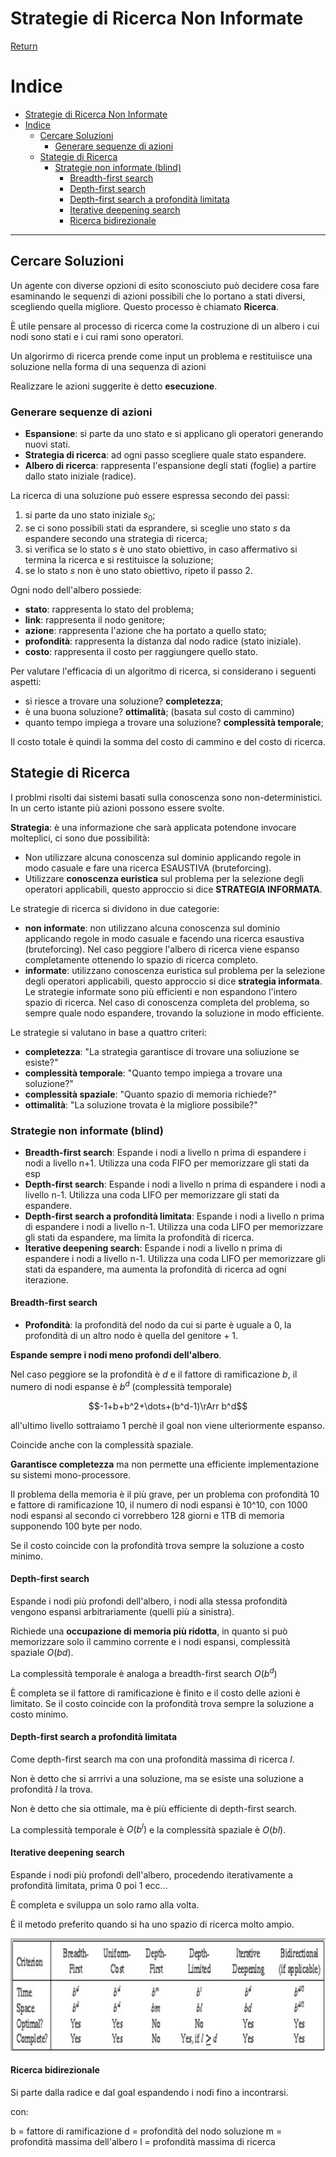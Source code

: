 # Strategie di Ricerca Non Informate

[Return](./README.md)

# Indice

- [Strategie di Ricerca Non Informate](#strategie-di-ricerca-non-informate)
- [Indice](#indice)
  - [Cercare Soluzioni](#cercare-soluzioni)
    - [Generare sequenze di azioni](#generare-sequenze-di-azioni)
  - [Stategie di Ricerca](#stategie-di-ricerca)
    - [Strategie non informate (blind)](#strategie-non-informate-blind)
      - [Breadth-first search](#breadth-first-search)
      - [Depth-first search](#depth-first-search)
      - [Depth-first search a profondità limitata](#depth-first-search-a-profondità-limitata)
      - [Iterative deepening search](#iterative-deepening-search)
      - [Ricerca bidirezionale](#ricerca-bidirezionale)

---

## Cercare Soluzioni

Un agente con diverse opzioni di esito sconosciuto può decidere cosa fare esaminando le sequenzi di azioni possibili che lo portano a stati diversi, scegliendo quella migliore. Questo processo è chiamato **Ricerca**.

È utile pensare al processo di ricerca come la costruzione di un albero i cui nodi sono stati e i cui rami sono operatori.

Un algorirmo di ricerca prende come input un problema e restituiisce una soluzione nella forma di una sequenza di azioni

Realizzare le azioni suggerite è detto **esecuzione**.

### Generare sequenze di azioni

- **Espansione**: si parte da uno stato e si applicano gli operatori generando nuovi stati.
- **Strategia di ricerca**: ad ogni passo scegliere quale stato espandere.
- **Albero di ricerca**: rappresenta l'espansione degli stati (foglie) a partire dallo stato iniziale (radice).

La ricerca di una soluzione può essere espressa secondo dei passi:
1. si parte da uno stato iniziale $s_0$;
2. se ci sono possibili stati da esprandere, si sceglie uno stato $s$ da espandere secondo una strategia di ricerca;
3. si verifica se lo stato $s$ è uno stato obiettivo, in caso affermativo si termina la ricerca e si restituisce la soluzione;
4. se lo stato $s$ non è uno stato obiettivo, ripeto il passo 2.
  
Ogni nodo dell'albero possiede:
* **stato**: rappresenta lo stato del problema;
* **link**: rappresenta il nodo genitore;
* **azione**: rappresenta l'azione che ha portato a quello stato;
* **profondità**: rappresenta la distanza dal nodo radice (stato iniziale).
* **costo**: rappresenta il costo per raggiungere quello stato.

Per valutare l'efficacia di un algoritmo di ricerca, si considerano i seguenti aspetti:
- si riesce a trovare una soluzione? **completezza**;
- è una buona soluzione? **ottimalità**; (basata sul costo di cammino)
- quanto tempo impiega a trovare una soluzione? **complessità temporale**;

Il costo totale è quindi la somma del costo di cammino e del costo di ricerca.

## Stategie di Ricerca

I problmi risolti dai sistemi basati sulla conoscenza sono non-deterministici. In un certo istante più azioni possono essere svolte.

**Strategia**: è una informazione che sarà applicata potendone invocare molteplici, ci sono due possibilità:
- Non utilizzare alcuna conoscenza sul dominio applicando regole in modo casuale e fare una ricerca ESAUSTIVA (bruteforcing).
- Utilizzare **conoscenza euristica** sul problema per la selezione degli operatori applicabili, questo approccio si dice **STRATEGIA INFORMATA**.

Le strategie di ricerca si dividono in due categorie:
- **non informate**: non utilizzano alcuna conoscenza sul dominio applicando regole in modo casuale e facendo una ricerca esaustiva (bruteforcing). Nel caso peggiore l'albero di ricerca viene espanso completamente ottenendo lo spazio di ricerca completo.
- **informate**: utilizzano conoscenza euristica sul problema per la selezione degli operatori applicabili, questo approccio si dice **strategia informata**. Le strategie informate sono più efficienti e non espandono l'intero spazio di ricerca. Nel caso di conoscenza completa del problema, so sempre quale nodo espandere, trovando la soluzione in modo efficiente.

Le strategie si valutano in base a quattro criteri:
- **completezza**: "La strategia garantisce di trovare una soliuzione se esiste?"
- **complessità temporale**: "Quanto tempo impiega a trovare una soluzione?"
- **complessità spaziale**: "Quanto spazio di memoria richiede?"
- **ottimalità**: "La soluzione trovata è la migliore possibile?"

### Strategie non informate (blind)

- **Breadth-first search**: Espande i nodi a livello n prima di espandere i nodi a livello n+1. Utilizza una coda FIFO per memorizzare gli stati da esp
- **Depth-first search**: Espande i nodi a livello n prima di espandere i nodi a livello n-1. Utilizza una coda LIFO per memorizzare gli stati da espandere.
- **Depth-first search a profondità limitata**: Espande i nodi a livello n prima di espandere i nodi a livello n-1. Utilizza una coda LIFO per memorizzare gli stati da espandere, ma limita la profondità di ricerca.
- **Iterative deepening search**: Espande i nodi a livello n prima di espandere i nodi a livello n-1. Utilizza una coda LIFO per memorizzare gli stati da espandere, ma aumenta la profondità di ricerca ad ogni iterazione.

#### Breadth-first search

- **Profondità**: la profondità del nodo da cui si parte è uguale a 0, la profondità di un altro nodo è quella del genitore + 1.

**Espande sempre i nodi meno profondi dell'albero**.

Nel caso peggiore se la profondità è $d$ e il fattore di ramificazione $b$, il numero di nodi espanse è $b^d$ (complessità temporale)

$$-1+b+b^2+\dots+(b^d-1)\rArr b^d$$

all'ultimo livello sottraiamo 1 perchè il goal non viene ulteriormente espanso.

Coincide anche con la complessità spaziale.

**Garantisce completezza** ma non permette una efficiente implementazione su sistemi mono-processore.

Il problema della memoria è il più grave, per un problema con profondità 10 e fattore di ramificazione 10, il numero di nodi espansi è 10^10, con 1000 nodi espansi al secondo ci vorrebbero 128 giorni e 1TB di memoria supponendo 100 byte per nodo.

Se il costo coincide con la profondità trova sempre la soluzione a costo minimo.

#### Depth-first search

Espande i nodi più profondi dell'albero, i nodi alla stessa profondità vengono espansi arbitrariamente (quelli più a sinistra).

Richiede una **occupazione di memoria più ridotta**, in quanto si può memorizzare solo il cammino corrente e i nodi espansi, complessità spaziale $O(bd)$.

La complessità temporale è analoga a breadth-first search $O(b^d)$

È completa se il fattore di ramificazione è finito e il costo delle azioni è limitato.
Se il costo coincide con la profondità trova sempre la soluzione a costo minimo.

#### Depth-first search a profondità limitata

Come depth-first search ma con una profondità massima di ricerca $l$.

Non è detto che si arrrivi a una soluzione, ma se esiste una soluzione a profondità $l$ la trova.

Non è detto che sia ottimale, ma è più efficiente di depth-first search.

La complessità temporale è $O(b^l)$ e la complessità spaziale è $O(bl)$.

#### Iterative deepening search

Espande i nodi più profondi dell'albero, procedendo iterativamente a profondità limitata, prima 0 poi 1 ecc...

È completa e sviluppa un solo ramo alla volta.

È il metodo preferito quando si ha uno spazio di ricerca molto ampio.

![alt text](image-1.png)

#### Ricerca bidirezionale

Si parte dalla radice e dal goal espandendo i nodi fino a incontrarsi.

con:

b = fattore di ramificazione
d = profondità del nodo soluzione
m = profondità massima dell'albero
l = profondità massima di ricerca
